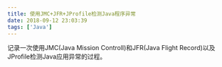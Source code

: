 ```yaml
---
title: 使用JMC+JFR+JProfile检测Java程序异常
date: 2018-09-12 23:03:39
tags: ['Java']
---
```


记录一次使用JMC(Java Mission Controll)和JFR(Java Flight Record)以及JProfile检测Java应用异常的过程。
<!--more-->
